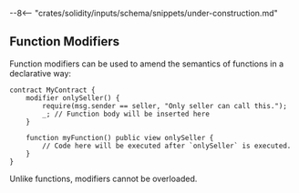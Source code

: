 --8<-- "crates/solidity/inputs/schema/snippets/under-construction.md"

## Function Modifiers

Function modifiers can be used to amend the semantics of functions in a declarative way:

```solidity
contract MyContract {
    modifier onlySeller() {
        require(msg.sender == seller, "Only seller can call this.");
        _; // Function body will be inserted here
    }

    function myFunction() public view onlySeller {
        // Code here will be executed after `onlySeller` is executed.
    }
}
```

Unlike functions, modifiers cannot be overloaded.
